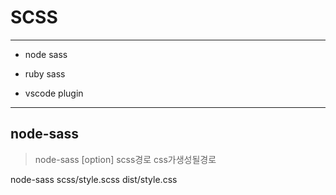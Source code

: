 # SCSS

---

- node sass
- ruby sass

- vscode plugin


---

## node-sass

> node-sass [option] scss경로 css가생성될경로

node-sass scss/style.scss dist/style.css